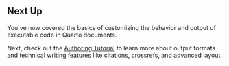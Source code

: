 ## Next Up

You've now covered the basics of customizing the behavior and output of executable code in Quarto documents. 

Next, check out the [Authoring Tutorial](../authoring/) to learn more about output formats and technical writing features like citations, crossrefs, and advanced layout. 


